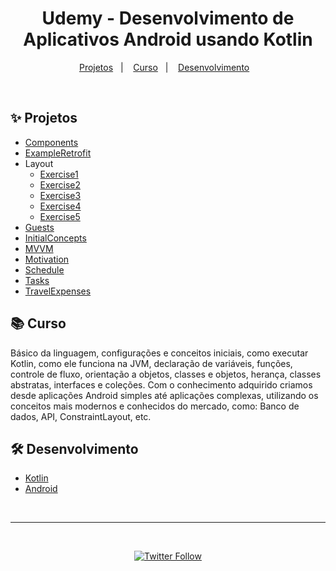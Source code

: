 <h1 align="center">
  Udemy - Desenvolvimento de Aplicativos Android usando Kotlin
</h1>
 
<p align="center">
  <a href="#-projetos">Projetos</a>&nbsp;&nbsp;&nbsp;|&nbsp;&nbsp;&nbsp;
  <a href="#-curso">Curso</a>&nbsp;&nbsp;&nbsp;|&nbsp;&nbsp;&nbsp;
  <a href="#%EF%B8%8F-desenvolvimento">Desenvolvimento</a>&nbsp;&nbsp;&nbsp;
</p>

<br>

## ✨ Projetos
 
- [Components](https://github.com/gustavofariaa/AndroidKotlinUdemy/tree/main/Components)
- [ExampleRetrofit](https://github.com/gustavofariaa/AndroidKotlinUdemy/tree/main/ExampleRetrofit)
- Layout
    - [Exercise1](https://github.com/gustavofariaa/AndroidKotlinUdemy/tree/main/ExerciseLayout1)
    - [Exercise2](https://github.com/gustavofariaa/AndroidKotlinUdemy/tree/main/ExerciseLayout2)
    - [Exercise3](https://github.com/gustavofariaa/AndroidKotlinUdemy/tree/main/ExerciseLayout3)
    - [Exercise4](https://github.com/gustavofariaa/AndroidKotlinUdemy/tree/main/ExerciseLayout4)
    - [Exercise5](https://github.com/gustavofariaa/AndroidKotlinUdemy/tree/main/ExerciseLayout5)
- [Guests](https://github.com/gustavofariaa/AndroidKotlinUdemy/tree/main/Guests)
- [InitialConcepts](https://github.com/gustavofariaa/AndroidKotlinUdemy/tree/main/InitialConcepts)
- [MVVM](https://github.com/gustavofariaa/AndroidKotlinUdemy/tree/main/MVVM)
- [Motivation](https://github.com/gustavofariaa/AndroidKotlinUdemy/tree/main/Motivation)
- [Schedule](https://github.com/gustavofariaa/AndroidKotlinUdemy/tree/main/Schedule)
- [Tasks](https://github.com/gustavofariaa/AndroidKotlinUdemy/tree/main/Tasks)
- [TravelExpenses](https://github.com/gustavofariaa/AndroidKotlinUdemy/tree/main/TravelExpenses)

## 📚 Curso
 
Básico da linguagem, configurações e conceitos iniciais, como executar Kotlin, como ele funciona na JVM, declaração de variáveis, funções, controle de fluxo, orientação a objetos, classes e objetos, herança, classes abstratas, interfaces e coleções. Com o conhecimento adquirido criamos desde aplicações Android simples até aplicações complexas, utilizando os conceitos mais modernos e conhecidos do mercado, como: Banco de dados, API, ConstraintLayout, etc.
 
## 🛠️ Desenvolvimento
 
- [Kotlin](https://kotlinlang.org/)
- [Android](https://developer.android.com/kotlin)
 
<br>
 
---
 
<br>
 
<p align="center">
 <a href="https://www.linkedin.com/in/gustavofariaa/" target="_blank">
   <img alt="Twitter Follow" src="https://img.shields.io/badge/Gustavo%20Faria-357B27?style=for-the-badge&logo=linkedin&logoColor=FFFFFF">
 </a>
</p>